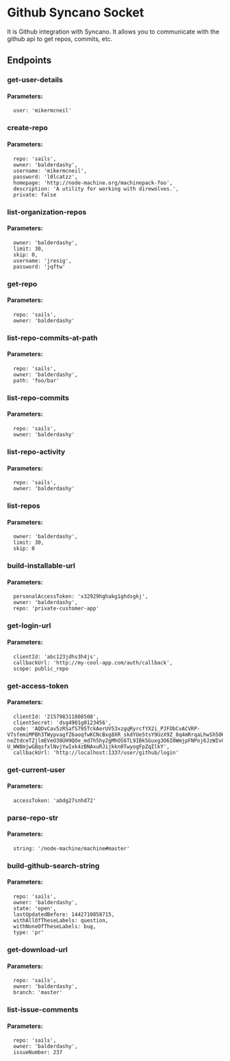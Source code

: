 # Github Syncano Socket

It is Github integration with Syncano. It allows you to communicate with the github api to get repos, commits, etc.

## Endpoints

### get-user-details

#### Parameters:

      user: 'mikermcneil'


### create-repo

#### Parameters:

      repo: 'sails',
      owner: 'balderdashy',
      username: 'mikermcneil',
      password: 'l0lcatzz',
      homepage: 'http://node-machine.org/machinepack-foo',
      description: 'A utility for working with direwolves.',
      private: false


### list-organization-repos

#### Parameters:

      owner: 'balderdashy',
      limit: 30,
      skip: 0,
      username: 'jresig',
      password: 'jqftw'


### get-repo

#### Parameters:

      repo: 'sails',
      owner: 'balderdashy'


### list-repo-commits-at-path

#### Parameters:

      repo: 'sails',
      owner: 'balderdashy',
      path: 'foo/bar'


### list-repo-commits

#### Parameters:

      repo: 'sails',
      owner: 'balderdashy'


### list-repo-activity

#### Parameters:

      repo: 'sails',
      owner: 'balderdashy'


### list-repos

#### Parameters:

      owner: 'balderdashy',
      limit: 30,
      skip: 0


### build-installable-url

#### Parameters:

      personalAccessToken: 'x32929hghakg1ghdsgkj',
      owner: 'balderdashy',
      repo: 'private-customer-app'


### get-login-url

#### Parameters:

      clientId: 'abc123jdhs3h4js',
      callbackUrl: 'http://my-cool-app.com/auth/callback',
      scope: public_repo


### get-access-token

#### Parameters:

      clientId: '215798311808508',
      clientSecret: 'dsg4901g0123456',
      code: 'AQDvCav5zRSafS795TckAerUV53xzgqRyrcfYX2i_PJFObCvACVRP-V7sfemiMPBh3TWypvagfZ6aoqfwKCNcBxg8XR_skdYUe5tsY9UzX9Z_8q4mRrqaLhwSh5OHj9ORmE4ocyd-neZtdceTZjlmEVeO38UH9QOe_md7h5hy2gMhOS6TL9IBk5Guxg3O6I0WmjpFNPoj6JzWIvG9cgj7RQqxMA2q_8EJxGPTqEbmTqOBqqCIOlvPEPCeIiy21VD9__tuzB0JvgqbVh-U_WW8mjwGBqsfxlNvjYwIxk4zBNAxuRJijkkn0TwyogFpZqIlkY',
      callbackUrl: 'http://localhost:1337/user/github/login'


### get-current-user

#### Parameters:

      accessToken: 'abdg27snhd72'


### parse-repo-str

#### Parameters:

      string: '/node-machine/machine#master'


### build-github-search-string

#### Parameters:

      repo: 'sails',
      owner: 'balderdashy',
      state: 'open',
      lastUpdatedBefore: 1442710858715,
      withAllOfTheseLabels: question,
      withNoneOfTheseLabels: bug,
      type: 'pr'


### get-download-url

#### Parameters:

      repo: 'sails',
      owner: 'balderdashy',
      branch: 'master'


### list-issue-comments

#### Parameters:

      repo: 'sails',
      owner: 'balderdashy',
      issueNumber: 237

